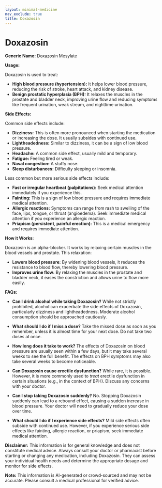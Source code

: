 ```yaml
---
layout: minimal-medicine
nav_exclude: true
title: Doxazosin
---
```


# Doxazosin

**Generic Name:** Doxazosin Mesylate

**Usage:**

Doxazosin is used to treat:

* **High blood pressure (hypertension):**  It helps lower blood pressure, reducing the risk of stroke, heart attack, and kidney disease.
* **Benign prostatic hyperplasia (BPH):**  It relaxes the muscles in the prostate and bladder neck, improving urine flow and reducing symptoms like frequent urination, weak stream, and nighttime urination.


**Side Effects:**

Common side effects include:

* **Dizziness:** This is often more pronounced when starting the medication or increasing the dose.  It usually subsides with continued use.
* **Lightheadedness:** Similar to dizziness, it can be a sign of low blood pressure.
* **Headache:**  A common side effect, usually mild and temporary.
* **Fatigue:** Feeling tired or weak.
* **Nasal congestion:** A stuffy nose.
* **Sleep disturbances:** Difficulty sleeping or insomnia.

Less common but more serious side effects include:

* **Fast or irregular heartbeat (palpitations):** Seek medical attention immediately if you experience this.
* **Fainting:** This is a sign of low blood pressure and requires immediate medical attention.
* **Allergic reactions:**  Symptoms can range from rash to swelling of the face, lips, tongue, or throat (angioedema). Seek immediate medical attention if you experience an allergic reaction.
* **Priapism (persistent, painful erection):**  This is a medical emergency and requires immediate attention.


**How it Works:**

Doxazosin is an alpha-blocker.  It works by relaxing certain muscles in the blood vessels and prostate.  This relaxation:

* **Lowers blood pressure:** By widening blood vessels, it reduces the resistance to blood flow, thereby lowering blood pressure.
* **Improves urine flow:** By relaxing the muscles in the prostate and bladder neck, it eases the constriction and allows urine to flow more easily.


**FAQs:**

* **Can I drink alcohol while taking Doxazosin?**  While not strictly prohibited, alcohol can exacerbate the side effects of Doxazosin, particularly dizziness and lightheadedness.  Moderate alcohol consumption should be approached cautiously.

* **What should I do if I miss a dose?** Take the missed dose as soon as you remember, unless it is almost time for your next dose.  Do not take two doses at once.

* **How long does it take to work?**  The effects of Doxazosin on blood pressure are usually seen within a few days, but it may take several weeks to see the full benefit.  The effects on BPH symptoms may also take several weeks to become noticeable.

* **Can Doxazosin cause erectile dysfunction?**  While rare, it is possible. However, it is more commonly used to *treat* erectile dysfunction in certain situations (e.g., in the context of BPH). Discuss any concerns with your doctor.

* **Can I stop taking Doxazosin suddenly?**  No. Stopping Doxazosin suddenly can lead to a rebound effect, causing a sudden increase in blood pressure.  Your doctor will need to gradually reduce your dose over time.

* **What should I do if I experience side effects?** Mild side effects often subside with continued use. However, if you experience serious side effects like fainting, allergic reaction, or priapism, seek immediate medical attention.


**Disclaimer:** This information is for general knowledge and does not constitute medical advice. Always consult your doctor or pharmacist before starting or changing any medication, including Doxazosin.  They can assess your individual health needs and determine the appropriate dosage and monitor for side effects.


**Note:** This information is AI-generated or crowd-sourced and may not be accurate. Please consult a medical professional for verified advice.
